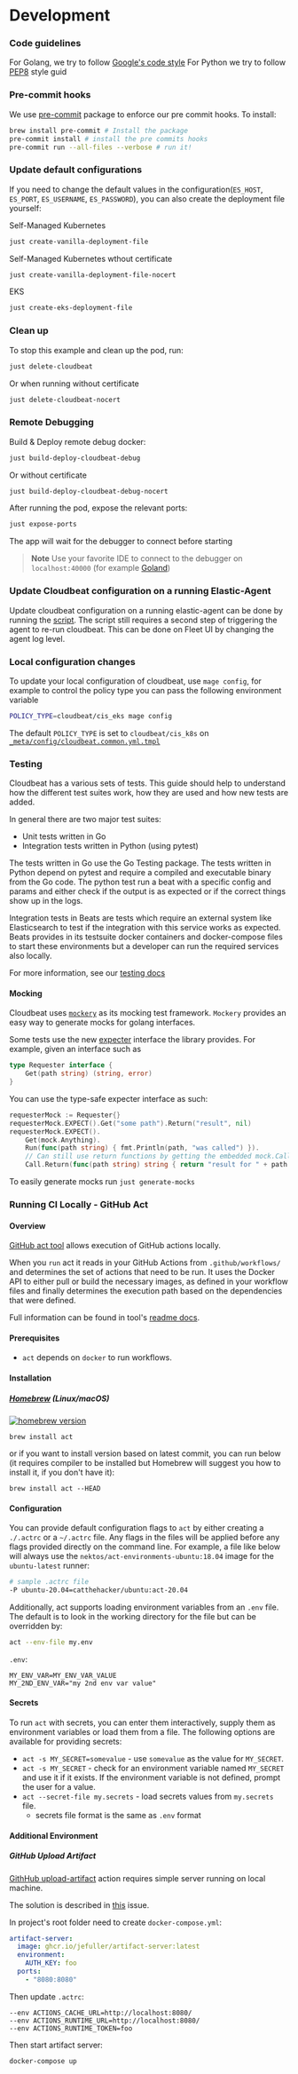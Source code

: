 # Development

### Code guidelines

For Golang, we try to follow [Google's code style](https://google.github.io/styleguide/go/)
For Python we try to follow [PEP8](https://peps.python.org/pep-0008/) style guid

### Pre-commit hooks

We use [pre-commit](https://pre-commit.com/) package to enforce our pre commit hooks.
To install:

```zsh
brew install pre-commit # Install the package
pre-commit install # install the pre commits hooks
pre-commit run --all-files --verbose # run it!
```

### Update default configurations

If you need to change the default values in the configuration(`ES_HOST`, `ES_PORT`, `ES_USERNAME`, `ES_PASSWORD`), you
can also create the deployment file yourself:

Self-Managed Kubernetes

```zsh
just create-vanilla-deployment-file
```

Self-Managed Kubernetes wthout certificate

```zsh
just create-vanilla-deployment-file-nocert
```

EKS

```zsh
just create-eks-deployment-file
```

### Clean up

To stop this example and clean up the pod, run:

```zsh
just delete-cloudbeat
```

Or when running without certificate

```zsh
just delete-cloudbeat-nocert
```

### Remote Debugging

Build & Deploy remote debug docker:

```zsh
just build-deploy-cloudbeat-debug
```

Or without certificate

```zsh
just build-deploy-cloudbeat-debug-nocert
```

After running the pod, expose the relevant ports:

```zsh
just expose-ports
```

The app will wait for the debugger to connect before starting

> **Note**
> Use your favorite IDE to connect to the debugger on `localhost:40000` (for
> example [Goland](https://www.jetbrains.com/help/go/attach-to-running-go-processes-with-debugger.html#step-3-create-the-remote-run-debug-configuration-on-the-client-computer))

### Update Cloudbeat configuration on a running Elastic-Agent

Update cloudbeat configuration on a running elastic-agent can be done by running the [script](/scripts/remote_edit_config.sh).
The script still requires a second step of triggering the agent to re-run cloudbeat.
This can be done on Fleet UI by changing the agent log level.

### Local configuration changes

To update your local configuration of cloudbeat, use `mage config`, for example to control the policy type you can pass the following environment variable

```zsh
POLICY_TYPE=cloudbeat/cis_eks mage config
```

The default `POLICY_TYPE` is set to `cloudbeat/cis_k8s` on [`_meta/config/cloudbeat.common.yml.tmpl`](_meta/config/cloudbeat.common.yml.tmpl)

### Testing

Cloudbeat has a various sets of tests. This guide should help to understand how the different test suites work, how they are used and how new tests are added.

In general there are two major test suites:

- Unit tests written in Go
- Integration tests written in Python (using pytest)

The tests written in Go use the Go Testing package. The tests written in Python depend on pytest and require a compiled and executable binary from the Go code. The python test run a beat with a specific config and params and either check if the output is as expected or if the correct things show up in the logs.

Integration tests in Beats are tests which require an external system like Elasticsearch to test if the integration with this service works as expected. Beats provides in its testsuite docker containers and docker-compose files to start these environments but a developer can run the required services also locally.

For more information, see our [testing docs](/tests/README.md)

#### Mocking

Cloudbeat uses [`mockery`](https://github.com/vektra/mockery) as its mocking test framework.
`Mockery` provides an easy way to generate mocks for golang interfaces.

Some tests use the new [expecter](https://github.com/vektra/mockery#expecter-interfaces) interface the library provides.
For example, given an interface such as

```go
type Requester interface {
	Get(path string) (string, error)
}
```

You can use the type-safe expecter interface as such:

```go
requesterMock := Requester{}
requesterMock.EXPECT().Get("some path").Return("result", nil)
requesterMock.EXPECT().
	Get(mock.Anything).
	Run(func(path string) { fmt.Println(path, "was called") }).
	// Can still use return functions by getting the embedded mock.Call
	Call.Return(func(path string) string { return "result for " + path }, nil)
```

To easily generate mocks run `just generate-mocks`

### Running CI Locally - GitHub Act

#### Overview

[GitHub act tool](https://github.com/nektos/act) allows execution of GitHub actions locally.

When you `run` act it reads in your GitHub Actions from `.github/workflows/` and determines the set of actions that need to be run. It uses the Docker API to either pull or build the necessary images, as defined in your workflow files and finally determines the execution path based on the dependencies that were defined.

Full information can be found in tool's [readme docs](https://github.com/nektos/act/blob/master/README.md).

#### Prerequisites

- `act` depends on `docker` to run workflows.

#### Installation

##### [Homebrew](https://brew.sh/) (Linux/macOS)

[![homebrew version](https://img.shields.io/homebrew/v/act)](https://github.com/Homebrew/homebrew-core/blob/master/Formula/act.rb)

```shell
brew install act
```

or if you want to install version based on latest commit, you can run below (it requires compiler to be installed but Homebrew will suggest you how to install it, if you don't have it):

```shell
brew install act --HEAD
```

#### Configuration

You can provide default configuration flags to `act` by either creating a `./.actrc` or a `~/.actrc` file. Any flags in the files will be applied before any flags provided directly on the command line. For example, a file like below will always use the `nektos/act-environments-ubuntu:18.04` image for the `ubuntu-latest` runner:

```sh
# sample .actrc file
-P ubuntu-20.04=catthehacker/ubuntu:act-20.04
```

Additionally, act supports loading environment variables from an `.env` file. The default is to look in the working directory for the file but can be overridden by:

```sh
act --env-file my.env
```

`.env`:

```env
MY_ENV_VAR=MY_ENV_VAR_VALUE
MY_2ND_ENV_VAR="my 2nd env var value"
```

#### Secrets

To run `act` with secrets, you can enter them interactively, supply them as environment variables or load them from a file. The following options are available for providing secrets:

- `act -s MY_SECRET=somevalue` - use `somevalue` as the value for `MY_SECRET`.
- `act -s MY_SECRET` - check for an environment variable named `MY_SECRET` and use it if it exists. If the environment variable is not defined, prompt the user for a value.
- `act --secret-file my.secrets` - load secrets values from `my.secrets` file.
  - secrets file format is the same as `.env` format

#### Additional Environment

##### GitHub Upload Artifact

[GithHub upload-artifact](https://github.com/actions/upload-artifact) action requires simple server running on local machine.

The solution is described in [this](https://github.com/nektos/act/issues/329) issue.

In project's root folder need to create `docker-compose.yml`:

```yaml
artifact-server:
  image: ghcr.io/jefuller/artifact-server:latest
  environment:
    AUTH_KEY: foo
  ports:
    - "8080:8080"
```

Then update `.actrc`:

```
--env ACTIONS_CACHE_URL=http://localhost:8080/
--env ACTIONS_RUNTIME_URL=http://localhost:8080/
--env ACTIONS_RUNTIME_TOKEN=foo
```

Then start artifact server:

`docker-compose up`
